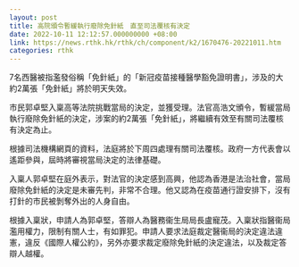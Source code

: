 ```yaml
---
layout: post
title: 高院頒令暫緩執行廢除免針紙　直至司法覆核有決定
date: 2022-10-11 12:12:57.000000000 +08:00
link: https://news.rthk.hk/rthk/ch/component/k2/1670476-20221011.htm
categories: rthk
---
```


7名西醫被指濫發俗稱「免針紙」的「新冠疫苗接種醫學豁免證明書」，涉及的大約2萬張「免針紙」將於明天失效。

市民郭卓堅入稟高等法院挑戰當局的決定，並獲受理。法官高浩文頒令，暫緩當局執行廢除免針紙的決定，涉案的約2萬張「免針紙」，將繼續有效至有關司法覆核有決定為止。

根據司法機構網頁的資料，法庭將於下周四處理有關司法覆核。政府一方代表會以遙距參與，屆時將審視當局決定的法律基礎。

入稟人郭卓堅在庭外表示，對法官的決定感到高興，他認為香港是法治社會，當局廢除免針紙的決定是未審先判，非常不合理。他又認為在疫苗通行證安排下，沒有打針的市民被剝奪外出的人身自由。

根據入稟狀，申請人為郭卓堅，答辯人為醫務衞生局局長盧寵茂。入稟狀指醫衞局濫用權力，限制有關人士，有如罪犯。申請人要求法庭裁定醫衞局的決定違法違憲，違反《國際人權公約》，另外亦要求裁定廢除免針紙的決定違法，以及裁定答辯人越權。

